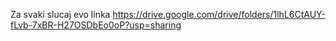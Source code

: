 Za svaki slucaj evo linka
https://drive.google.com/drive/folders/1lhL6CtAUY-fLvb-7xBR-H27OSDbEo0oP?usp=sharing

